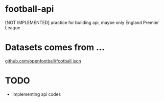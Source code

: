 # football-api
[NOT IMPLEMENTED] practice for building api, maybe only England Premier League

# Datasets comes from ...
[github.com/openfootball/football.json](https://github.com/openfootball/football.json)

# TODO
- Implementing api codes


